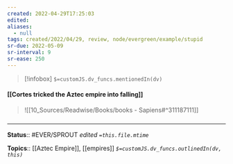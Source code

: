 ```yaml
---
created: 2022-04-29T17:25:03 
edited: 
aliases:
  - null
tags: created/2022/04/29, review, node/evergreen/example/stupid
sr-due: 2022-05-09
sr-interval: 9
sr-ease: 250
---
```

> [!infobox]
`$=customJS.dv_funcs.mentionedIn(dv)`

#### [[Cortes tricked the Aztec empire into falling]]

> ![[10_Sources/Readwise/Books/books - Sapiens#^311187111]]

### <hr class="footnote"/>

**Status**:: #EVER/SPROUT
*edited `=this.file.mtime`*

**Topics**:: [[Aztec Empire]], [[empires]]
*`$=customJS.dv_funcs.outlinedIn(dv, this)`*
